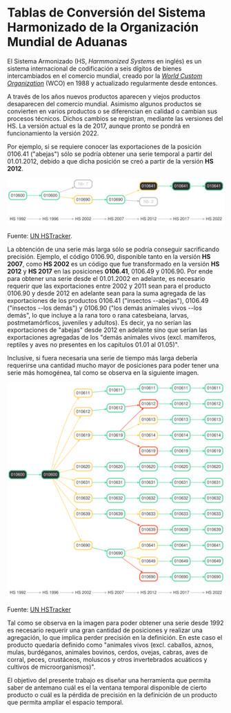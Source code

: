 # Tablas de Conversión del Sistema Harmonizado de la Organización Mundial de Aduanas 	

El Sistema Armonizado (HS, *Harmmonized Systems* en inglés) es un sistema internacional de codificación a seis dígitos de bienes intercambiados en el comercio mundial, creado por la 
[*World Custom Organization*](http://www.wcoomd.org/en.aspx) (WCO) en 1988 y actualizado regularmente desde entonces. 

A través de los años nuevos productos aparecen y viejos productos desaparecen del comercio mundial. Asimismo algunos productos se convierten en varios productos o se diferencian en calidad o cambian sus procesos técnicos. Dichos cambios se registran, mediante las versiones del HS. La versión actual es la de 2017, aunque pronto se pondrá en funcionamiento la versión 2022. 

Por ejemplo, si se requiere conocer las exportaciones de la posición 0106.41 ("abejas") sólo se podría obtener una serie temporal a partir del 01.01.2012, debido a que dicha posición se creó a partir de la versión **HS 2012**. 


<img src="https://github.com/Ignacio-Ibarra/HSConversionTables/blob/main/img/abejas.svg" />

Fuente: [UN HSTracker](https://hstracker.wto.org/#).

La obtención de una serie más larga sólo se podría conseguir sacrificando precisión. Ejemplo, el código 0106.90, disponible tanto en la versión **HS 2007**, como **HS 2002** es un código que fue transformado en la versión **HS 2012** y **HS 2017** en las posiciones **0106.41**, 0106.49 y 0106.90. Por ende para obtener una serie desde el 01.01.2002 en adelante, es necesario requerir que las exportaciones entre 2002 y 2011 sean para el producto 0106.90 y desde 2012 en adelante sean para la suma agregada de las exportaciones de los productos 0106.41 ("insectos --abejas"), 0106.49 ("insectos --los demás") y 0106.90 ("los demás animales vivos --los demás", lo que incluye a la rana toro o rana catesbeiana, larvas, postmetamórficos, juveniles y adultos). Es decir, ya no serían las exportaciones de "abejas" desde 2012 en adelante sino que serían las exportaciones agregadas de los "demás animales vivos (excl. mamíferos, reptiles y aves no presentes en los capítulos 01.01 al 01.05)". 

Inclusive, si fuera necesaria una serie de tiempo más larga debería requerirse una cantidad mucho mayor de posiciones para poder tener una serie más homogénea, tal como se observa en la siguiente imagen. 

<img src="https://github.com/Ignacio-Ibarra/HSConversionTables/blob/main/img/010600.svg" />

Fuente: [UN HSTracker](https://hstracker.wto.org/#)

Tal como se observa en la imagen para poder obtener una serie desde 1992 es necesario requerir una gran cantidad de posiciones y realizar una agregación, lo que implica perder precisión en la definición. En este caso el producto quedaría definido como "animales vivos (excl. caballos, aznos, mulas, burdéganos, animales bovinos, cerdos, ovejas, cabras, aves de corral, peces, crustáceos, moluscos y otros invertebrados acuáticos y cultivos de microorganismos)". 

El objetivo del presente trabajo es diseñar una herramienta que permita saber de antemano cuál es el la ventana temporal disponible de cierto producto o cuál es la pérdida de precisión en la definición de un producto que permita ampliar el espacio temporal. 
